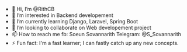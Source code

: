 - 👋 Hi, I’m @RithCB
- 👀 I’m interested in Backend developement
- 🌱 I’m currently learning Django, Laravel, Spring Boot
- 💞️ I’m looking to collaborate on Web developement project
- 📫 How to reach me fb: Soeun Sovannarith Telegram: @S_Sovannarith
- ⚡ Fun fact: I'm a fast learner; I can fastly catch up any new concepts. 

<!---
RithCB/RithCB is a ✨ special ✨ repository because its `README.md` (this file) appears on your GitHub profile.
You can click the Preview link to take a look at your changes.
--->
